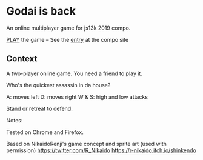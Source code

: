 # Godai is back
An online multiplayer game for js13k 2019 compo.

[PLAY](https://godai-is-back.herokuapp.com/) the game – See the [entry](http://js13kgames.com/entries/godai-is-back) at the compo site

## Context

A two-player online game. You need a friend to play it.

Who's the quickest assassin in da house?

A: moves left
D: moves right
W & S: high and low attacks

Stand or retreat to defend.

Notes:

Tested on Chrome and Firefox.

Based on NikaidoRenji's game concept and sprite art (used with permission)
https://twitter.com/R_Nikaido
https://r-nikaido.itch.io/shinkendo
